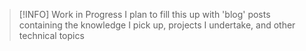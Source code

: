 
> [!INFO] Work in Progress
> I plan to fill this up with 'blog' posts containing the knowledge I pick up, projects I undertake, and other technical topics


